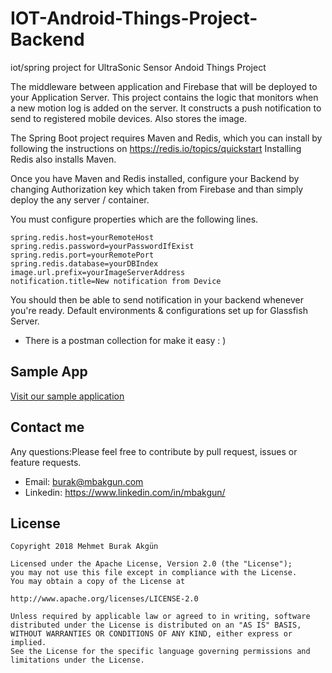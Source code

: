 # IOT-Android-Things-Project-Backend
iot/spring project for UltraSonic Sensor Andoid Things Project

The middleware between application and Firebase that will be deployed to your Application Server. This project contains the logic that monitors when a new motion log is added on the server. It constructs a push notification to send to registered mobile devices. Also stores the image.
 
The Spring Boot project requires Maven and Redis, which you can install by following the instructions on https://redis.io/topics/quickstart Installing Redis also installs Maven.

Once you have Maven and Redis installed, configure your Backend by changing Authorization key which taken from Firebase and than simply deploy the any server / container.  

You must configure properties which are the following lines.
```
spring.redis.host=yourRemoteHost
spring.redis.password=yourPasswordIfExist
spring.redis.port=yourRemotePort
spring.redis.database=yourDBIndex
image.url.prefix=yourImageServerAddress
notification.title=New notification from Device
```

You should then be able to send notification in your backend whenever you're ready. Default environments & configurations set up for Glassfish Server.

- There is a postman collection for make it easy : ) 

## Sample App

<p><a href="https://things.mbakgun.com/IOT/registerThings.json">Visit our sample application</a></p>


## Contact me
Any questions:Please feel free to contribute by pull request, issues or feature requests.
* Email: burak@mbakgun.com
* Linkedin: https://www.linkedin.com/in/mbakgun/

## License

    Copyright 2018 Mehmet Burak Akgün

    Licensed under the Apache License, Version 2.0 (the "License");
    you may not use this file except in compliance with the License.
    You may obtain a copy of the License at

    http://www.apache.org/licenses/LICENSE-2.0

    Unless required by applicable law or agreed to in writing, software
    distributed under the License is distributed on an "AS IS" BASIS,
    WITHOUT WARRANTIES OR CONDITIONS OF ANY KIND, either express or implied.
    See the License for the specific language governing permissions and
    limitations under the License.
